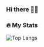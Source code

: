 ### Hi there ✌🏻
### :fire: My Stats
![Top Langs](https://github-readme-stats.vercel.app/api/top-langs/?username=3xg3lin&langs_count=5&theme=tokyonight)
<!--
**3xg3lin/3xg3lin** is a ✨ _special_ ✨ repository because its `README.md` (this file) appears on your GitHub profile.

Here are some ideas to get you started:

- 🔭 I’m currently working on ...
- 🌱 I’m currently learning ...
- 👯 I’m looking to collaborate on ...
- 🤔 I’m looking for help with ...
- 💬 Ask me about ...
- 📫 How to reach me: ...
- 😄 Pronouns: ...
- ⚡ Fun fact: ...
-->
